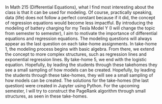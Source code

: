 In Math 215 (Differential Equations), what I find most interesting about the class is that it can be used for modeling. Of course, practically speaking, data (life) does not follow a perfect constant because if it did, the concept of regression equations would become less impactful.
By introducing the modeling of battery charging for my Tesla Model Y (I will change the topic from semester to semester), I aim to motivate the importance of differential equations and regression equations. The modeling questions will always appear as the last question on each take-home assignments.
In take-home 1, the modeling process begins with basic algebra. From there, we extend the concept to more complex structures, such as regression lines and exponential regression lines. By take-home 5, we end with the logistic equation.
Hopefully, by leading the students through these takehomes they see a small sampling of how models can be created.
Hopefully, by leading the students through these take-homes, they will see a small sampling of how models can be created. The solutions for the take-homes (the last question) were created in Jupyter using Python.
For the upcoming semester, I will try to construct the PageRank algorithm through small structures, as seen in these take-homes.
